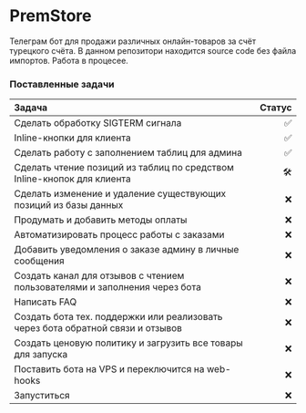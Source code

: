 # PremStore
Телеграм бот для продажи различных онлайн-товаров за счёт турецкого счёта.
В данном репозитори находится source code без файла импортов.
Работа в процесее.

### Поставленные задачи
| Задача | Статус |
| :--- | ---: |
| Сделать обработку SIGTERM сигнала | ✅ |
| Inline-кнопки для клиента | ✅ |
| Сделать работу с заполнением таблиц для админа | ✅ |
| Сделать чтение позиций из таблиц по средством Inline-кнопок для клиента | 🛠️ |
| Сделать изменение и удаление существующих позиций из базы данных | ❌ |
| Продумать и добавить методы оплаты | ❌ |
| Автоматизировать процесс работы с заказами | ❌ |
| Добавить уведомления о заказе админу в личные сообщения | ❌ |
| Создать канал для отзывов с чтением пользователями и заполнения через бота | ❌ |
| Написать FAQ | ❌ |
| Создать бота тех. поддержки или реализовать через бота обратной связи и отзывов | ❌ |
| Создать ценовую политику и загрузить все товары для запуска | ❌ |
| Поставить бота на VPS и переключится на web-hooks | ❌ |
| Запуститься | ❌ |
